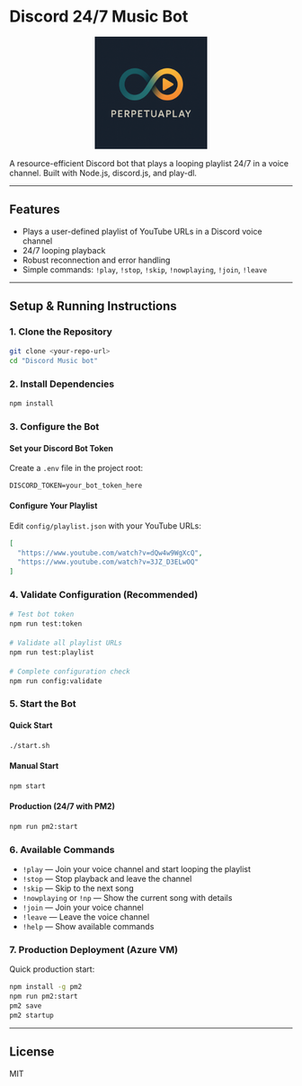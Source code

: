 # Discord 24/7 Music Bot

<div align="center">
  <img src="logo/logo.png" alt="Discord Music Bot Logo" width="200" height="200">
</div>

A resource-efficient Discord bot that plays a looping playlist 24/7 in a voice channel. Built with Node.js, discord.js, and play-dl.

---

## Features

- Plays a user-defined playlist of YouTube URLs in a Discord voice channel
- 24/7 looping playback
- Robust reconnection and error handling
- Simple commands: `!play`, `!stop`, `!skip`, `!nowplaying`, `!join`, `!leave`

---

## Setup & Running Instructions

### 1. Clone the Repository

```bash
git clone <your-repo-url>
cd "Discord Music bot"
```

### 2. Install Dependencies

```bash
npm install
```

### 3. Configure the Bot

#### Set your Discord Bot Token

Create a `.env` file in the project root:

```env
DISCORD_TOKEN=your_bot_token_here
```


#### Configure Your Playlist

Edit `config/playlist.json` with your YouTube URLs:

```json
[
  "https://www.youtube.com/watch?v=dQw4w9WgXcQ",
  "https://www.youtube.com/watch?v=3JZ_D3ELwOQ"
]
```

### 4. Validate Configuration (Recommended)

```bash
# Test bot token
npm run test:token

# Validate all playlist URLs
npm run test:playlist

# Complete configuration check
npm run config:validate
```

### 5. Start the Bot

#### Quick Start

```bash
./start.sh
```

#### Manual Start

```bash
npm start
```

#### Production (24/7 with PM2)

```bash
npm run pm2:start
```

### 6. Available Commands

- `!play` — Join your voice channel and start looping the playlist
- `!stop` — Stop playback and leave the channel
- `!skip` — Skip to the next song
- `!nowplaying` or `!np` — Show the current song with details
- `!join` — Join your voice channel
- `!leave` — Leave the voice channel
- `!help` — Show available commands

### 7. Production Deployment (Azure VM)


Quick production start:

```bash
npm install -g pm2
npm run pm2:start
pm2 save
pm2 startup
```

---

## License

MIT
